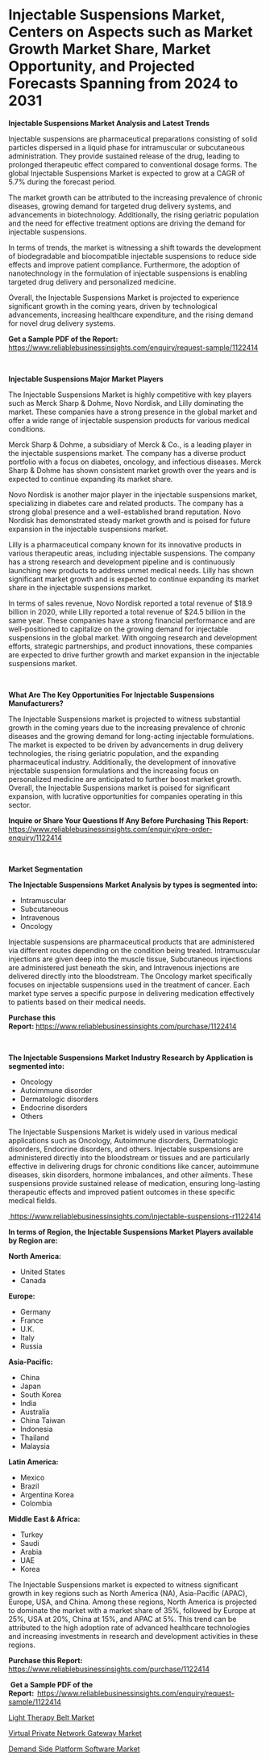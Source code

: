 <p><h1>Injectable Suspensions Market, Centers on Aspects such as Market Growth Market Share, Market Opportunity, and Projected Forecasts Spanning from 2024 to 2031</h1></p><p><strong>Injectable Suspensions Market Analysis and Latest Trends</strong></p>
<p><p>Injectable suspensions are pharmaceutical preparations consisting of solid particles dispersed in a liquid phase for intramuscular or subcutaneous administration. They provide sustained release of the drug, leading to prolonged therapeutic effect compared to conventional dosage forms. The global Injectable Suspensions Market is expected to grow at a CAGR of 5.7% during the forecast period. </p><p>The market growth can be attributed to the increasing prevalence of chronic diseases, growing demand for targeted drug delivery systems, and advancements in biotechnology. Additionally, the rising geriatric population and the need for effective treatment options are driving the demand for injectable suspensions. </p><p>In terms of trends, the market is witnessing a shift towards the development of biodegradable and biocompatible injectable suspensions to reduce side effects and improve patient compliance. Furthermore, the adoption of nanotechnology in the formulation of injectable suspensions is enabling targeted drug delivery and personalized medicine.</p><p>Overall, the Injectable Suspensions Market is projected to experience significant growth in the coming years, driven by technological advancements, increasing healthcare expenditure, and the rising demand for novel drug delivery systems.</p></p>
<p><strong>Get a Sample PDF of the Report:&nbsp;</strong> <a href="https://www.reliablebusinessinsights.com/enquiry/request-sample/1122414">https://www.reliablebusinessinsights.com/enquiry/request-sample/1122414</a></p>
<p>&nbsp;</p>
<p><strong>Injectable Suspensions Major Market Players</strong></p>
<p><p>The Injectable Suspensions Market is highly competitive with key players such as Merck Sharp & Dohme, Novo Nordisk, and Lilly dominating the market. These companies have a strong presence in the global market and offer a wide range of injectable suspension products for various medical conditions.</p><p>Merck Sharp & Dohme, a subsidiary of Merck & Co., is a leading player in the injectable suspensions market. The company has a diverse product portfolio with a focus on diabetes, oncology, and infectious diseases. Merck Sharp & Dohme has shown consistent market growth over the years and is expected to continue expanding its market share.</p><p>Novo Nordisk is another major player in the injectable suspensions market, specializing in diabetes care and related products. The company has a strong global presence and a well-established brand reputation. Novo Nordisk has demonstrated steady market growth and is poised for future expansion in the injectable suspensions market.</p><p>Lilly is a pharmaceutical company known for its innovative products in various therapeutic areas, including injectable suspensions. The company has a strong research and development pipeline and is continuously launching new products to address unmet medical needs. Lilly has shown significant market growth and is expected to continue expanding its market share in the injectable suspensions market.</p><p>In terms of sales revenue, Novo Nordisk reported a total revenue of $18.9 billion in 2020, while Lilly reported a total revenue of $24.5 billion in the same year. These companies have a strong financial performance and are well-positioned to capitalize on the growing demand for injectable suspensions in the global market. With ongoing research and development efforts, strategic partnerships, and product innovations, these companies are expected to drive further growth and market expansion in the injectable suspensions market.</p></p>
<p>&nbsp;</p>
<p><strong>What Are The Key Opportunities For Injectable Suspensions Manufacturers?</strong></p>
<p><p>The Injectable Suspensions market is projected to witness substantial growth in the coming years due to the increasing prevalence of chronic diseases and the growing demand for long-acting injectable formulations. The market is expected to be driven by advancements in drug delivery technologies, the rising geriatric population, and the expanding pharmaceutical industry. Additionally, the development of innovative injectable suspension formulations and the increasing focus on personalized medicine are anticipated to further boost market growth. Overall, the Injectable Suspensions market is poised for significant expansion, with lucrative opportunities for companies operating in this sector.</p></p>
<p><strong>Inquire or Share Your Questions If Any Before Purchasing This Report:</strong> <a href="https://www.reliablebusinessinsights.com/enquiry/pre-order-enquiry/1122414">https://www.reliablebusinessinsights.com/enquiry/pre-order-enquiry/1122414</a></p>
<p>&nbsp;</p>
<p><strong>Market Segmentation</strong></p>
<p><strong>The Injectable Suspensions Market Analysis by types is segmented into:</strong></p>
<p><ul><li>Intramuscular</li><li>Subcutaneous</li><li>Intravenous</li><li>Oncology</li></ul></p>
<p><p>Injectable suspensions are pharmaceutical products that are administered via different routes depending on the condition being treated. Intramuscular injections are given deep into the muscle tissue, Subcutaneous injections are administered just beneath the skin, and Intravenous injections are delivered directly into the bloodstream. The Oncology market specifically focuses on injectable suspensions used in the treatment of cancer. Each market type serves a specific purpose in delivering medication effectively to patients based on their medical needs.</p></p>
<p><strong>Purchase this Report:&nbsp;</strong><a href="https://www.reliablebusinessinsights.com/purchase/1122414">https://www.reliablebusinessinsights.com/purchase/1122414</a></p>
<p>&nbsp;</p>
<p><strong>The Injectable Suspensions Market Industry Research by Application is segmented into:</strong></p>
<p><ul><li>Oncology</li><li>Autoimmune disorder</li><li>Dermatologic disorders</li><li>Endocrine disorders</li><li>Others</li></ul></p>
<p><p>The Injectable Suspensions Market is widely used in various medical applications such as Oncology, Autoimmune disorders, Dermatologic disorders, Endocrine disorders, and others. Injectable suspensions are administered directly into the bloodstream or tissues and are particularly effective in delivering drugs for chronic conditions like cancer, autoimmune diseases, skin disorders, hormone imbalances, and other ailments. These suspensions provide sustained release of medication, ensuring long-lasting therapeutic effects and improved patient outcomes in these specific medical fields.</p></p>
<p><a href="https://www.reliablebusinessinsights.com/injectable-suspensions-r1122414">&nbsp;https://www.reliablebusinessinsights.com/injectable-suspensions-r1122414</a></p>
<p><strong>In terms of Region, the Injectable Suspensions Market Players available by Region are:</strong></p>
<p>
    <p> <strong> North America: </strong>
        <ul>
            <li>United States</li>
            <li>Canada</li>
        </ul>
        </p> 
    <p> <strong> Europe: </strong>
        <ul>
            <li>Germany</li>
            <li>France</li>
            <li>U.K.</li>
            <li>Italy</li>
            <li>Russia</li>
        </ul>
        </p> 
    <p> <strong> Asia-Pacific: </strong>
        <ul>
            <li>China</li>
            <li>Japan</li>
            <li>South Korea</li>
            <li>India</li>
            <li>Australia</li>
            <li>China Taiwan</li>
            <li>Indonesia</li>
            <li>Thailand</li>
            <li>Malaysia</li>
        </ul>
        </p> 
    <p> <strong> Latin America: </strong>
        <ul>
            <li>Mexico</li>
            <li>Brazil</li>
            <li>Argentina Korea</li>
            <li>Colombia</li>
        </ul>
        </p> 
    <p> <strong> Middle East & Africa: </strong>
        <ul>
            <li>Turkey</li>
            <li>Saudi</li>
            <li>Arabia</li>
            <li>UAE</li>
            <li>Korea</li>
        </ul>
    </p>
    </p>
<p><p>The Injectable Suspensions market is expected to witness significant growth in key regions such as North America (NA), Asia-Pacific (APAC), Europe, USA, and China. Among these regions, North America is projected to dominate the market with a market share of 35%, followed by Europe at 25%, USA at 20%, China at 15%, and APAC at 5%. This trend can be attributed to the high adoption rate of advanced healthcare technologies and increasing investments in research and development activities in these regions.</p></p>
<p><strong>Purchase this Report: </strong><a href="https://www.reliablebusinessinsights.com/purchase/1122414">https://www.reliablebusinessinsights.com/purchase/1122414</a></p>
<p>&nbsp;<strong>Get a Sample PDF of the Report:&nbsp;&nbsp;</strong><a href="https://www.reliablebusinessinsights.com/enquiry/request-sample/1122414">https://www.reliablebusinessinsights.com/enquiry/request-sample/1122414</a></p>
<p><strong></strong></p>
<p><p><a href="https://view.publitas.com/reportprime-1/global-light-therapy-belt-market-focus-on-application-end-use-industry-type-equipment-and-region-analysis-and-forecast-2024-2031/">Light Therapy Belt Market</a></p><p><a href="https://github.com/wusalecollins540tpqoz/Market-Research-Report-List-3/blob/main/virtual-private-network-gateway-market.md">Virtual Private Network Gateway Market</a></p><p><a href="https://github.com/kathiaseamanalvaradovlprc2h/Market-Research-Report-List-3/blob/main/demand-side-platform-software-market.md">Demand Side Platform Software Market</a></p></p>